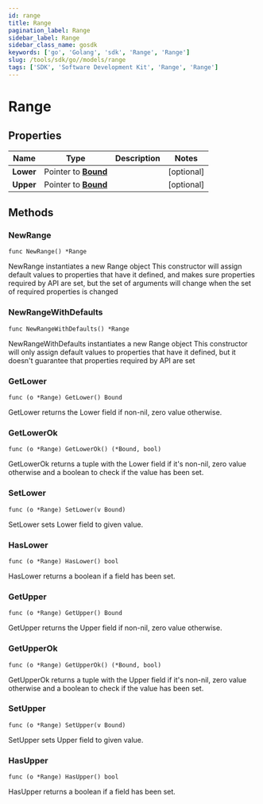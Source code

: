 ```yaml
---
id: range
title: Range
pagination_label: Range
sidebar_label: Range
sidebar_class_name: gosdk
keywords: ['go', 'Golang', 'sdk', 'Range', 'Range'] 
slug: /tools/sdk/go//models/range
tags: ['SDK', 'Software Development Kit', 'Range', 'Range']
---
```


# Range

## Properties

Name | Type | Description | Notes
------------ | ------------- | ------------- | -------------
**Lower** | Pointer to [**Bound**](bound) |  | [optional] 
**Upper** | Pointer to [**Bound**](bound) |  | [optional] 

## Methods

### NewRange

`func NewRange() *Range`

NewRange instantiates a new Range object
This constructor will assign default values to properties that have it defined,
and makes sure properties required by API are set, but the set of arguments
will change when the set of required properties is changed

### NewRangeWithDefaults

`func NewRangeWithDefaults() *Range`

NewRangeWithDefaults instantiates a new Range object
This constructor will only assign default values to properties that have it defined,
but it doesn't guarantee that properties required by API are set

### GetLower

`func (o *Range) GetLower() Bound`

GetLower returns the Lower field if non-nil, zero value otherwise.

### GetLowerOk

`func (o *Range) GetLowerOk() (*Bound, bool)`

GetLowerOk returns a tuple with the Lower field if it's non-nil, zero value otherwise
and a boolean to check if the value has been set.

### SetLower

`func (o *Range) SetLower(v Bound)`

SetLower sets Lower field to given value.

### HasLower

`func (o *Range) HasLower() bool`

HasLower returns a boolean if a field has been set.

### GetUpper

`func (o *Range) GetUpper() Bound`

GetUpper returns the Upper field if non-nil, zero value otherwise.

### GetUpperOk

`func (o *Range) GetUpperOk() (*Bound, bool)`

GetUpperOk returns a tuple with the Upper field if it's non-nil, zero value otherwise
and a boolean to check if the value has been set.

### SetUpper

`func (o *Range) SetUpper(v Bound)`

SetUpper sets Upper field to given value.

### HasUpper

`func (o *Range) HasUpper() bool`

HasUpper returns a boolean if a field has been set.


